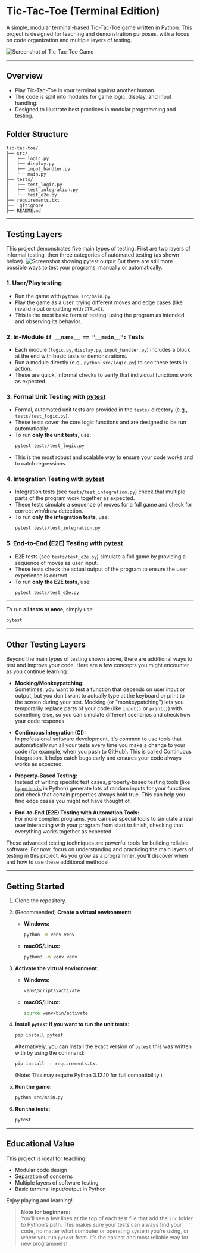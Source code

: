 # Tic-Tac-Toe (Terminal Edition)

A simple, modular terminal-based Tic-Tac-Toe game written in Python. This project is designed for teaching and demonstration purposes, with a focus on code organization and multiple layers of testing.

![Screenshot of Tic-Tac-Toe Game](screenshot.png)

---

## Overview

- Play Tic-Tac-Toe in your terminal against another human.
- The code is split into modules for game logic, display, and input handling.
- Designed to illustrate best practices in modular programming and testing.

## Folder Structure

```
tic-tac-toe/
├── src/
│   ├── logic.py
│   ├── display.py
│   ├── input_handler.py
│   └── main.py
├── tests/
│   ├── test_logic.py
│   ├── test_integration.py
│   └── test_e2e.py
├── requirements.txt
├── .gitignore
├── README.md
```

---

## Testing Layers

This project demonstrates five main types of testing.
First are two layers of informal testing, then three categories of automated testing (as shown below).
![Screenshot showing `pytest` output](pytest-screenshot.png)
But there are still more possible ways to test your programs, manually or automatically. 

### 1. User/Playtesting

- Run the game with `python src/main.py`.
- Play the game as a user, trying different moves and edge cases (like invalid input or quitting with `CTRL+C`).
- This is the most basic form of testing: using the program as intended and observing its behavior.

### 2. In-Module `if __name__ == "__main__":` Tests

- Each module (`logic.py`, `display.py`, `input_handler.py`) includes a block at the end with basic tests or demonstrations.
- Run a module directly (e.g., `python src/logic.py`) to see these tests in action.
- These are quick, informal checks to verify that individual functions work as expected.

### 3. Formal Unit Testing with [pytest](https://docs.pytest.org/en/stable/)

- Formal, automated unit tests are provided in the `tests/` directory (e.g., `tests/test_logic.py`).
- These tests cover the core logic functions and are designed to be run automatically.
- To run **only the unit tests**, use:
  ```sh
  pytest tests/test_logic.py
  ```
- This is the most robust and scalable way to ensure your code works and to catch regressions.

### 4. Integration Testing with [pytest](https://docs.pytest.org/en/stable/)

- Integration tests (see `tests/test_integration.py`) check that multiple parts of the program work together as expected.
- These tests simulate a sequence of moves for a full game and check for correct win/draw detection.
- To run **only the integration tests**, use:
  ```sh
  pytest tests/test_integration.py
  ```

### 5. End-to-End (E2E) Testing with [pytest](https://docs.pytest.org/en/stable/)

- E2E tests (see `tests/test_e2e.py`) simulate a full game by providing a sequence of moves as user input.
- These tests check the actual output of the program to ensure the user experience is correct.
- To run **only the E2E tests**, use:
  ```sh
  pytest tests/test_e2e.py
  ```

---

To run **all tests at once**, simply use:
```sh
pytest
```

---

## Other Testing Layers

Beyond the main types of testing shown above, there are additional ways to test and improve your code. Here are a few concepts you might encounter as you continue learning:

- **Mocking/Monkeypatching:**  
  Sometimes, you want to test a function that depends on user input or output, but you don't want to actually type at the keyboard or print to the screen during your test. Mocking (or "monkeypatching") lets you temporarily replace parts of your code (like `input()` or `print()`) with something else, so you can simulate different scenarios and check how your code responds.

- **Continuous Integration (CI):**  
  In professional software development, it's common to use tools that automatically run all your tests every time you make a change to your code (for example, when you push to GitHub). This is called Continuous Integration. It helps catch bugs early and ensures your code always works as expected.

- **Property-Based Testing:**  
  Instead of writing specific test cases, property-based testing tools (like [`hypothesis`](https://hypothesis.readthedocs.io/en/latest/) in Python) generate lots of random inputs for your functions and check that certain properties always hold true. This can help you find edge cases you might not have thought of.

- **End-to-End (E2E) Testing with Automation Tools:**  
  For more complex programs, you can use special tools to simulate a real user interacting with your program from start to finish, checking that everything works together as expected.

These advanced testing techniques are powerful tools for building reliable software. For now, focus on understanding and practicing the main layers of testing in this project. As you grow as a programmer, you'll discover when and how to use these additional methods!

---

## Getting Started

1. Clone the repository.

2. (Recommended) **Create a virtual environment:**

   - **Windows:**
     ```sh
     python -m venv venv
     ```
   - **macOS/Linux:**
     ```sh
     python3 -m venv venv
     ```

3. **Activate the virtual environment:**

   - **Windows:**
     ```sh
     venv\Scripts\activate
     ```
   - **macOS/Linux:**
     ```sh
     source venv/bin/activate
     ```

4. **Install `pytest` if you want to run the unit tests:**
   ```sh
   pip install pytest
   ```
   Alternatively, you can install the exact version of `pytest` this was written with by using the command:  
   ```sh
   pip install -r requirements.txt
   ```
   (Note: This may require Python 3.12.10 for full compatibility.)

5. **Run the game:**
   ```sh
   python src/main.py
   ```

6. **Run the tests:**
   ```sh
   pytest
   ```

---

## Educational Value

This project is ideal for teaching:
- Modular code design
- Separation of concerns
- Multiple layers of software testing
- Basic terminal input/output in Python

Enjoy playing and learning!

> **Note for beginners:**  
> You’ll see a few lines at the top of each test file that add the `src` folder to Python’s path. This makes sure your tests can always find your code, no matter what computer or operating system you’re using, or where you run `pytest` from. It’s the easiest and most reliable way for new programmers!